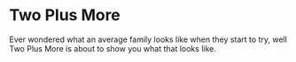 # Two Plus More
Ever wondered what an average family looks like when they start to try, well Two Plus More is about to show you what that looks like.
